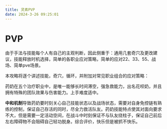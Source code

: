 ```yaml
---
title: 灵素PVP
date: 2024-3-26 09:25:01
---
```

# PVP

由于手法与技能每个人有自己的主观判断，因此侧重于：通用几套奇穴及更改建议，技能释放时机选择，简单的各职业应对策略，简单的应对22、33、55、战场、简单pve场景。

本攻略将逐个讲述技能，奇穴，循环，并附加对常见职业组合的应对策略：

药奶在五个治疗职业中，是唯一能够长时间滞空，强急救能力，出名花呗奶，并且拥有特殊的团队效果与伤害能力。上手难度适中。

**中和机制**导致药奶要时刻关心自己技能状态以及战场状态，需要对自身免控链有熟练的控制，保证自己存活的同时，尽全力救活队友。药奶技能特点使其对面向要求不大，但是需要一定活动空间，在战斗中时刻保证不与队友绕柱子，保证自己前后左右障碍物不会阻碍自己轻功脱身。综合评价，快乐但是被抓不快乐。

‍
